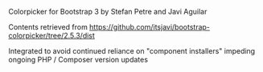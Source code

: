 Colorpicker for Bootstrap 3 by Stefan Petre and Javi Aguilar

Contents retrieved from https://github.com/itsjavi/bootstrap-colorpicker/tree/2.5.3/dist

Integrated to avoid continued reliance on "component installers" impeding ongoing PHP / Composer version updates

